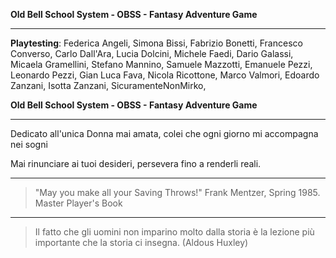 **Old Bell School System - OBSS - Fantasy Adventure Game**

---

**Playtesting**: Federica Angeli, Simona Bissi, Fabrizio Bonetti, Francesco Converso, Carlo Dall'Ara, Lucia Dolcini, Michele Faedi, Dario Galassi, Micaela Gramellini, Stefano Mannino, Samuele Mazzotti, Emanuele Pezzi, Leonardo Pezzi, Gian Luca Fava, Nicola Ricottone, Marco Valmori, Edoardo Zanzani, Isotta Zanzani, SicuramenteNonMirko,

**Old Bell School System - OBSS - Fantasy Adventure Game**

---

Dedicato all'unica Donna mai amata, colei che ogni giorno mi accompagna nei sogni

Mai rinunciare ai tuoi desideri, persevera fino a renderli reali.

---

> "May you make all your Saving Throws!" Frank Mentzer, Spring 1985. Master Player's Book

---

> Il fatto che gli uomini non imparino molto dalla storia è la lezione più importante che la storia ci insegna. (Aldous Huxley)